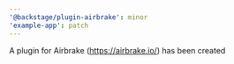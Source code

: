 ```yaml
---
'@backstage/plugin-airbrake': minor
'example-app': patch
---
```


A plugin for Airbrake (https://airbrake.io/) has been created
